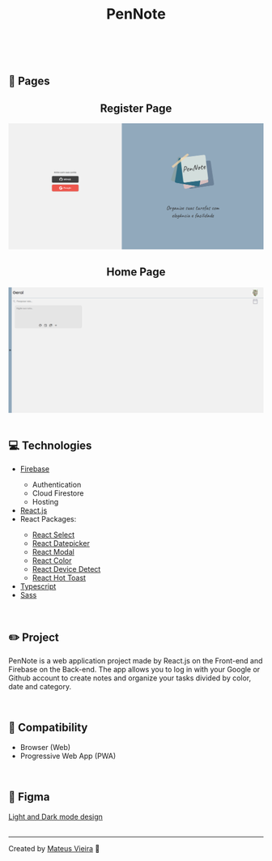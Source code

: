 <header>
    <h1>PenNote</h1>
</header>
<br>
<main>
    <div>
        <h2>📑 Pages</h2>
        <div align="center">
            <h2>Register Page</h2>
            <img src=".github/pennote-register-page.png">
            <h2>Home Page</h2>
            <img src=".github/pennote-home-page.png" alt="">
        </div>
    </div>
    <br>
    <div>
        <h2>💻 Technologies</h2>
        <ul>
            <li><a href="https://firebase.google.com/">Firebase</a></li>
            <ul>
                <li>Authentication</li>
                <li>Cloud Firestore</li>
                <li>Hosting</li>
            </ul>
            <li><a href="https://reactjs.org/">React.js</a></li>
            <li>React Packages:</li>
            <ul>
                <li><a href="https://react-select.com/home">React Select</a></li>
                <li><a href="https://reactdatepicker.com/">React Datepicker</a></li>
                <li><a href="http://reactcommunity.org/react-modal/">React Modal</a></li>
                <li><a href="https://casesandberg.github.io/react-color/">React Color</a></li>
                <li><a href="https://github.com/duskload/react-device-detect">React Device Detect</a></li>
                <li><a href="https://react-hot-toast.com/">React Hot Toast</a></li>
            </ul>
            <li><a href="https://www.typescriptlang.org/">Typescript</a></li>
            <li><a href="https://sass-lang.com/">Sass</a></li>
        </ul>
    </div>
    <br>
    <div>
        <h2>✏️ Project</h2>
        <p>PenNote is a web application project made by React.js on the Front-end and Firebase on the Back-end. The app
            allows you to log in with your Google or Github account to create notes and organize your tasks divided by
            color, date and category.</p>
    </div>
    <br>
    <div>
        <h2>📱 Compatibility</h2>
        <ul>
            <li>Browser (Web)</li>
            <li>Progressive Web App (PWA)</li>
        </ul>
    </div>
    <br>
    <div>
        <h2>🎨 Figma</h2>
        <a href="https://www.figma.com/file/czs9qQAReO0HBxXesCYmoq/PenNote?node-id=0%3A1">Light and Dark mode design</a>
    </div>
    <br>
    <div>
        <hr>
        <p>Created by <a href="https://www.linkedin.com/in/mateusvrs/">Mateus Vieira</a> 💛</p>
    </div>
</main>
